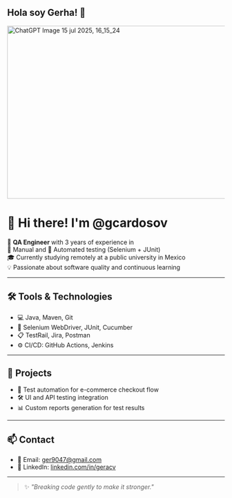 ## Hola soy Gerha! 👋

<img width="700" height="400" alt="ChatGPT Image 15 jul 2025, 16_15_24" src="https://github.com/user-attachments/assets/a962d44c-1b6a-446b-9c18-a3965f036c3f" />


# 👋 Hi there! I'm @gcardosov

🎯 **QA Engineer** with 3 years of experience in  
🧪 Manual and 🤖 Automated testing (Selenium + JUnit)  
🎓 Currently studying remotely at a public university in Mexico  
💡 Passionate about software quality and continuous learning


---

## 🛠️ Tools & Technologies

- 💻 Java, Maven, Git
- 🔎 Selenium WebDriver, JUnit, Cucumber
- 📋 TestRail, Jira, Postman
- ⚙️ CI/CD: GitHub Actions, Jenkins

---

## 📂 Projects

- 🧪 Test automation for e-commerce checkout flow  
- 🛠️ UI and API testing integration  
- 📊 Custom reports generation for test results

---

## 📫 Contact

- 📧 Email: ger9047@gmail.com  
- 💼 LinkedIn: [linkedin.com/in/geracv](https://linkedin.com/in/geracv)

---

> ✨ _"Breaking code gently to make it stronger."_  
